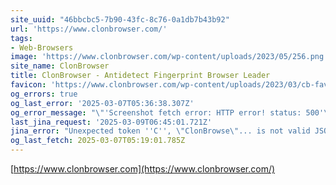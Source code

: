 ```yaml
---
site_uuid: "46bbcbc5-7b90-43fc-8c76-0a1db7b43b92"
url: 'https://www.clonbrowser.com/'
tags:
- Web-Browsers
image: 'https://www.clonbrowser.com/wp-content/uploads/2023/05/256.png'
site_name: ClonBrowser
title: ClonBrowser - Antidetect Fingerprint Browser Leader
favicon: 'https://www.clonbrowser.com/wp-content/uploads/2023/03/cb-favicon.ico'
og_errors: true
og_last_error: '2025-03-07T05:36:38.307Z'
og_error_message: "\"'Screenshot fetch error: HTTP error! status: 500'\""
last_jina_request: '2025-03-09T06:45:01.721Z'
jina_error: "Unexpected token ''C'', \"ClonBrowse\"... is not valid JSON"
og_last_fetch: 2025-03-07T05:19:01.785Z
---
```


[https://www.clonbrowser.com](https://www.clonbrowser.com/)
